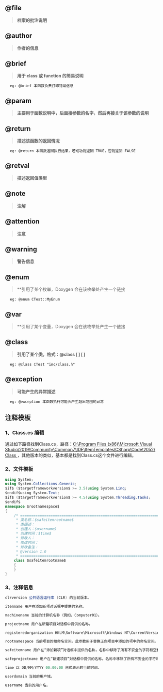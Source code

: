 ## @file

> **档案的批注说明**

## @author

> **作者的信息**

## @brief

> **用于 class 或 function 的简易说明**

    `eg: @brief 本函数负责打印错误信息`

## @param

> **主要用于函数说明中，后面接参数的名字，然后再接关于该参数的说明**

## @return

> **描述该函数的返回情况**

    `eg: @return 本函数返回执行结果，若成功则返回 TRUE，否则返回 FALSE`

## @retval

> **描述返回值类型**

## @note

> **注解**

## @attention

> **注意**

## @warning

> **警告信息**

## @enum

> **引用了某个枚举，Doxygen 会在该枚举处产生一个链接

    `eg: @enum CTest::MyEnum`

## @var

> **引用了某个变量，Doxygen 会在该枚举处产生一个链接

## @class

> **引用了某个类，格式：@class [ ] [ ]**

    `eg: @class CTest "inc/class.h"`

## @exception

> **可能产生的异常描述**

    `eg: @exception 本函数执行可能会产生超出范围的异常`

## 注释模板

### 1、Class.cs 编辑

通过如下路径找到Class.cs，路径：[C:\Program Files (x86)\Microsoft Visual Studio\2019\Community\Common7\IDE\ItemTemplates\CSharp\Code\2052\Class ]()，其他版本的类似，基本都是找到Class.cs这个文件进行编辑。

### 2、文件模板

```cs
using System;
using System.Collections.Generic;
$if$ ($targetframeworkversion$ >= 3.5)using System.Linq;
$endif$using System.Text;
$if$ ($targetframeworkversion$ >= 4.5)using System.Threading.Tasks;
$endif$
namespace $rootnamespace$
{
    /* ==============================================================================
     * 类名称：$safeitemrootname$
     * 类描述：
     * 创建人：$username$
     * 创建时间：$time$
     * 修改人：
     * 修改时间：
     * 修改备注：
     * @version 1.0
     * ==============================================================================*/
    class $safeitemrootname$
    {
    }
}
```

### 3、注释信息

```cs
clrversion 公共语言运行库 (CLR) 的当前版本。

itemname 用户在添加新项对话框中提供的名称。

machinename 当前的计算机名称（例如，Computer01）。

projectname 用户在新建项目对话框中提供的名称。

registeredorganization HKLM\Software\Microsoft\Windows NT\CurrentVersion\RegisteredOrganization 中的注册表项值。

rootnamespace 当前项目的根命名空间。此参数用于替换正向项目中添加的项中的命名空间。

safeitemname 用户在“添加新项”对话框中提供的名称，名称中移除了所有不安全的字符和空格。

safeprojectname 用户在“新建项目”对话框中提供的名称，名称中移除了所有不安全的字符和空格。

time 以 DD/MM/YYYY 00:00:00 格式表示的当前时间。

userdomain 当前的用户域。

username 当前的用户名。
```
